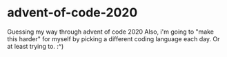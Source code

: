 # advent-of-code-2020
Guessing my way through advent of code 2020
Also, i'm going to "make this harder" for myself by picking a different coding language each day. Or at least trying to.
:^)
